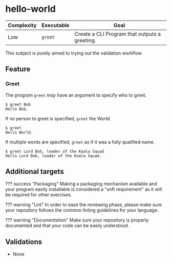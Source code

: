 # hello-world

| Complexity | Executable |                                         Goal  |
|------------|------------|-----------------------------------------------|
|        Low |    `greet` | Create a CLI Program that outputs a greeting. |

This subject is purely aimed to trying out the validation workflow.

## Feature

### Greet

The program `greet` *may* have an argument to specify who to greet.

```console
$ greet Bob
Hello Bob.
```

If no person to greet is specified, `greet` the World.

```console
$ greet
Hello World.
```

If multiple words are specified, `greet` as if it was a fully qualified name.

```console
$ greet Lord Bob, leader of the Koala Squad
Hello Lord Bob, leader of the Koala Squad.
```

## Additional targets

??? success "Packaging"
    Making a packaging mechanism available and your program easily installable
    is considered a "soft requirement" as it will be required for other exercises.

??? warning "Lint"
    In order to ease the reviewing phase, please make sure your repository
    follows the common linting guidelines for your language.

??? warning "Documentation"
    Make sure your repository is properly documented and that your code can
    be easily understood.

## Validations

- None
